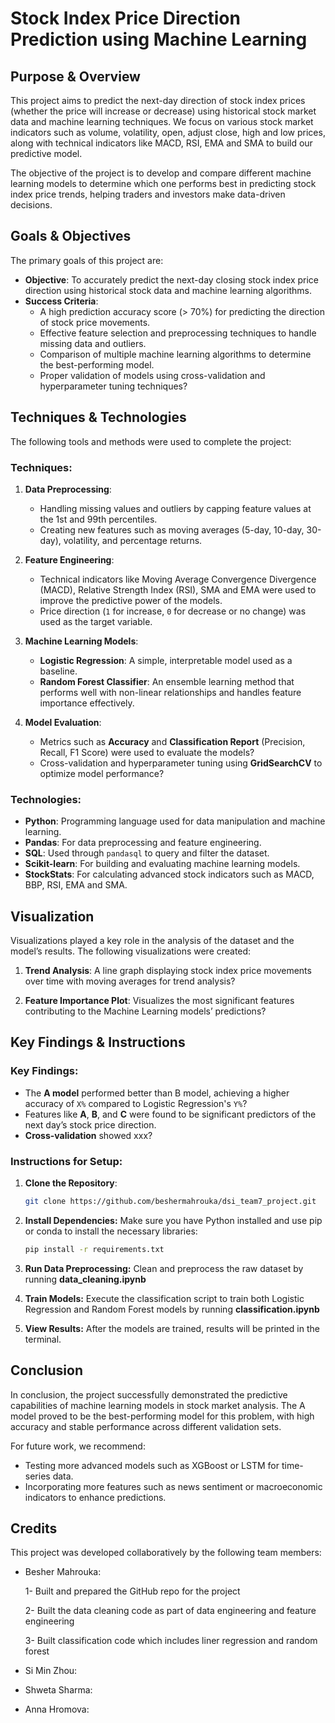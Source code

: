 # **Stock Index Price Direction Prediction using Machine Learning**

## **Purpose & Overview**

This project aims to predict the next-day direction of stock index prices (whether the price will increase or decrease) using historical stock market data and machine learning techniques. We focus on various stock market indicators such as volume, volatility, open, adjust close, high and low prices, along with technical indicators like MACD, RSI, EMA and SMA to build our predictive model.

The objective of the project is to develop and compare different machine learning models to determine which one performs best in predicting stock index price trends, helping traders and investors make data-driven decisions.

## **Goals & Objectives**

The primary goals of this project are:

- **Objective**: To accurately predict the next-day closing stock index price direction using historical stock data and machine learning algorithms.
- **Success Criteria**:
  - A high prediction accuracy score (> 70%) for predicting the direction of stock price movements.
  - Effective feature selection and preprocessing techniques to handle missing data and outliers.
  - Comparison of multiple machine learning algorithms to determine the best-performing model.
  - Proper validation of models using cross-validation and hyperparameter tuning techniques?

## **Techniques & Technologies**

The following tools and methods were used to complete the project:

### **Techniques**:

1. **Data Preprocessing**:

   - Handling missing values and outliers by capping feature values at the 1st and 99th percentiles.
   - Creating new features such as moving averages (5-day, 10-day, 30-day), volatility, and percentage returns.

2. **Feature Engineering**:

   - Technical indicators like Moving Average Convergence Divergence (MACD), Relative Strength Index (RSI), SMA and EMA were used to improve the predictive power of the models.
   - Price direction (`1` for increase, `0` for decrease or no change) was used as the target variable.

3. **Machine Learning Models**:

   - **Logistic Regression**: A simple, interpretable model used as a baseline.
   - **Random Forest Classifier**: An ensemble learning method that performs well with non-linear relationships and handles feature importance effectively.

4. **Model Evaluation**:
   - Metrics such as **Accuracy** and **Classification Report** (Precision, Recall, F1 Score) were used to evaluate the models?
   - Cross-validation and hyperparameter tuning using **GridSearchCV** to optimize model performance?

### **Technologies**:

- **Python**: Programming language used for data manipulation and machine learning.
- **Pandas**: For data preprocessing and feature engineering.
- **SQL**: Used through `pandasql` to query and filter the dataset.
- **Scikit-learn**: For building and evaluating machine learning models.
- **StockStats**: For calculating advanced stock indicators such as MACD, BBP, RSI, EMA and SMA.

## **Visualization**

Visualizations played a key role in the analysis of the dataset and the model’s results. The following visualizations were created:

1. **Trend Analysis**: A line graph displaying stock index price movements over time with moving averages for trend analysis?

2. **Feature Importance Plot**: Visualizes the most significant features contributing to the Machine Learning models’ predictions?

## **Key Findings & Instructions**

### **Key Findings**:

- The **A model** performed better than B model, achieving a higher accuracy of `X%` compared to Logistic Regression's `Y%`?
- Features like **A**, **B**, and **C** were found to be significant predictors of the next day’s stock price direction.
- **Cross-validation** showed xxx?

### **Instructions for Setup**:

1. **Clone the Repository**:
   ```bash
   git clone https://github.com/beshermahrouka/dsi_team7_project.git
   ```
2. **Install Dependencies:** Make sure you have Python installed and use pip or conda to install the necessary libraries:
   ```bash
   pip install -r requirements.txt
   ```
3. **Run Data Preprocessing:** Clean and preprocess the raw dataset by running **data_cleaning.ipynb**

4. **Train Models:** Execute the classification script to train both Logistic Regression and Random Forest models by running **classification.ipynb**

5. **View Results:** After the models are trained, results will be printed in the terminal.

## **Conclusion**

In conclusion, the project successfully demonstrated the predictive capabilities of machine learning models in stock market analysis. The A model proved to be the best-performing model for this problem, with high accuracy and stable performance across different validation sets.

For future work, we recommend:

- Testing more advanced models such as XGBoost or LSTM for time-series data.
- Incorporating more features such as news sentiment or macroeconomic indicators to enhance predictions.

## **Credits**

This project was developed collaboratively by the following team members:

- Besher Mahrouka:

  1- Built and prepared the GitHub repo for the project

  2- Built the data cleaning code as part of data engineering and feature engineering

  3- Built classification code which includes liner regression and random forest

- Si Min Zhou:
- Shweta Sharma:
- Anna Hromova:
